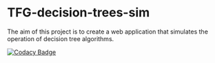 # TFG-decision-trees-sim
The aim of this project is to create a web application that simulates the operation of decision tree algorithms.

[![Codacy Badge](https://app.codacy.com/project/badge/Grade/234bca90bdef4255bf2e56629d640978)](https://app.codacy.com/gh/danieldf01/TFG-decision-trees-sim/dashboard?utm_source=gh&utm_medium=referral&utm_content=&utm_campaign=Badge_grade)
